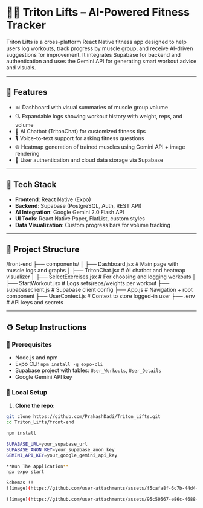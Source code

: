# 🏋️‍♂️ Triton Lifts – AI-Powered Fitness Tracker

Triton Lifts is a cross-platform React Native fitness app designed to help users log workouts, track progress by muscle group, and receive AI-driven suggestions for improvement. It integrates Supabase for backend and authentication and uses the Gemini API for generating smart workout advice and visuals.

---

## 🚀 Features

- 📊 Dashboard with visual summaries of muscle group volume
- 🔍 Expandable logs showing workout history with weight, reps, and volume
- 💬 AI Chatbot (TritonChat) for customized fitness tips
- 🎙️ Voice-to-text support for asking fitness questions
- 🌐 Heatmap generation of trained muscles using Gemini API + image rendering
- 🔐 User authentication and cloud data storage via Supabase

---

## 🧰 Tech Stack

- **Frontend**: React Native (Expo)
- **Backend**: Supabase (PostgreSQL, Auth, REST API)
- **AI Integration**: Google Gemini 2.0 Flash API
- **UI Tools**: React Native Paper, FlatList, custom styles
- **Data Visualization**: Custom progress bars for volume tracking

---

## 📁 Project Structure

/front-end ├── components/ │ ├── Dashboard.jsx # Main page with muscle logs and graphs │ ├── TritonChat.jsx # AI chatbot and heatmap visualizer │ ├── SelectExercises.jsx # For choosing and logging workouts │ ├── StartWorkout.jsx # Logs sets/reps/weights per workout ├── supabaseclient.js # Supabase client config ├── App.js # Navigation + root component ├── UserContext.js # Context to store logged-in user ├── .env # API keys and secrets


---

## ⚙️ Setup Instructions

### 🔑 Prerequisites
- Node.js and npm
- Expo CLI: `npm install -g expo-cli`
- Supabase project with tables: `User_Workouts`, `User_Details`
- Google Gemini API key

### 🧪 Local Setup

1. **Clone the repo:**
```bash
git clone https://github.com/PrakashDadi/Triton_Lifts.git
cd Triton_Lifts/front-end

npm install

SUPABASE_URL=your_supabase_url
SUPABASE_ANON_KEY=your_supabase_anon_key
GEMINI_API_KEY=your_google_gemini_api_key

**Run The Application**
npx expo start

Schemas !!
![image](https://github.com/user-attachments/assets/f5cafa8f-6c7b-44d4-afb7-aaf912a6b571)

![image](https://github.com/user-attachments/assets/95c50567-e86c-4688-a6ea-a0d27327f1e2)

